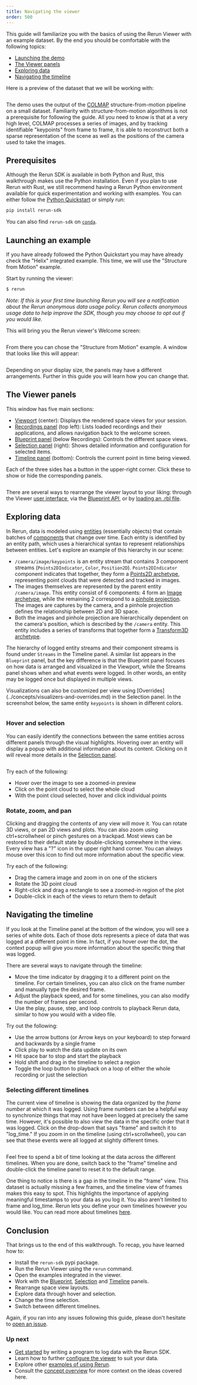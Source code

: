 ```yaml
---
title: Navigating the viewer
order: 500
---
```


This guide will familiarize you with the basics of using the Rerun Viewer with an example dataset. By the end you should be comfortable with the following topics:

-   [Launching the demo](#launching-the-demo)
-   [The Viewer panels](#the-viewer-panels)
-   [Exploring data](#exploring-data)
-   [Navigating the timeline](#navigating-the-timeline)

Here is a preview of the dataset that we will be working with:

<picture>
  <img src="https://static.rerun.io/viewer_walkthrough_preview/eba55ea05deef665393cf42cc48d1236b4cc9692/full.png" alt="">
  <source media="(max-width: 480px)" srcset="https://static.rerun.io/viewer_walkthrough_preview/eba55ea05deef665393cf42cc48d1236b4cc9692/480w.png">
  <source media="(max-width: 768px)" srcset="https://static.rerun.io/viewer_walkthrough_preview/eba55ea05deef665393cf42cc48d1236b4cc9692/768w.png">
  <source media="(max-width: 1024px)" srcset="https://static.rerun.io/viewer_walkthrough_preview/eba55ea05deef665393cf42cc48d1236b4cc9692/1024w.png">
  <source media="(max-width: 1200px)" srcset="https://static.rerun.io/viewer_walkthrough_preview/eba55ea05deef665393cf42cc48d1236b4cc9692/1200w.png">
</picture>

The demo uses the output of the [COLMAP](https://colmap.github.io/) structure-from-motion pipeline on a small dataset.
Familiarity with structure-from-motion algorithms is not a prerequisite for following the guide. All you need to know is
that at a very high level, COLMAP processes a series of images, and by tracking identifiable "keypoints" from frame to
frame, it is able to reconstruct both a sparse representation of the scene as well as the positions of the camera used
to take the images.

## Prerequisites

Although the Rerun SDK is available in both Python and Rust, this walkthrough makes use the Python installation. Even if
you plan to use Rerun with Rust, we still recommend having a Rerun Python environment available for quick
experimentation and working with examples. You can either follow the [Python Quickstart](./quick-start/python.md) or simply run:

```bash
pip install rerun-sdk
```

You can also find `rerun-sdk` on [`conda`](https://github.com/conda-forge/rerun-sdk-feedstock).

## Launching an example

If you have already followed the Python Quickstart you may have already check the "Helix" integrated example. This time, we will use the "Structure from Motion" example.

Start by running the viewer:

```bash
$ rerun
```

_Note: If this is your first time launching Rerun you will see a notification about the Rerun anonymous data usage
policy. Rerun collects anonymous usage data to help improve the SDK, though you may choose to opt out if you would
like._

This will bring you the Rerun viewer's Welcome screen:

<img src="https://static.rerun.io/welcome-screen/91f9bb2beca6c88ec3bfcdbeb0377d9164457f48/full.png" alt="">
  <source media="(max-width: 480px)" srcset="https://static.rerun.io/welcome-screen/91f9bb2beca6c88ec3bfcdbeb0377d9164457f48/480w.png">
  <source media="(max-width: 768px)" srcset="https://static.rerun.io/welcome-screen/91f9bb2beca6c88ec3bfcdbeb0377d9164457f48/768w.png">
  <source media="(max-width: 1024px)" srcset="https://static.rerun.io/welcome-screen/91f9bb2beca6c88ec3bfcdbeb0377d9164457f48/1024w.png">
  <source media="(max-width: 1200px)" srcset="https://static.rerun.io/welcome-screen/91f9bb2beca6c88ec3bfcdbeb0377d9164457f48/1200w.png">
</picture>

From there you can chose the "Structure from Motion" example. A window that looks like this will appear:

<picture>
  <img src="https://static.rerun.io/viewer_walkthrough_car_open/b5fa19d6bee481142b01b253ff63eef4066e1c96/full.png" alt="">
  <source media="(max-width: 480px)" srcset="https://static.rerun.io/viewer_walkthrough_car_open/b5fa19d6bee481142b01b253ff63eef4066e1c96/480w.png">
  <source media="(max-width: 768px)" srcset="https://static.rerun.io/viewer_walkthrough_car_open/b5fa19d6bee481142b01b253ff63eef4066e1c96/768w.png">
  <source media="(max-width: 1024px)" srcset="https://static.rerun.io/viewer_walkthrough_car_open/b5fa19d6bee481142b01b253ff63eef4066e1c96/1024w.png">
  <source media="(max-width: 1200px)" srcset="https://static.rerun.io/viewer_walkthrough_car_open/b5fa19d6bee481142b01b253ff63eef4066e1c96/1200w.png">
</picture>

Depending on your display size, the panels may have a different arrangements. Further in this guide you will learn how you can change that.

## The Viewer panels

This window has five main sections:

-   [Viewport](../reference/viewer/viewport.md) (center): Displays the rendered space views for your session.
-   [Recordings panel](../concepts/apps-and-recordings.md) (top left): Lists loaded recordings and their applications, and allows navigation back to the welcome screen.
-   [Blueprint panel](../reference/viewer/blueprint.md) (below Recordings): Controls the different space views.
-   [Selection panel](../reference/viewer/selection.md) (right): Shows detailed information and configuration for selected items.
-   [Timeline panel](../reference/viewer/timeline.md) (bottom): Controls the current point in time being viewed.

Each of the three sides has a button in the upper-right corner. Click these to show or hide the corresponding panels.

<picture>
  <img src="https://static.rerun.io/viewer_walkthrough_car_toggle_panels/438e5e3fd70da11d15426e1d33510c60e0128dc8/full.png" alt="">
  <source media="(max-width: 480px)" srcset="https://static.rerun.io/viewer_walkthrough_car_toggle_panels/438e5e3fd70da11d15426e1d33510c60e0128dc8/480w.png">
  <source media="(max-width: 768px)" srcset="https://static.rerun.io/viewer_walkthrough_car_toggle_panels/438e5e3fd70da11d15426e1d33510c60e0128dc8/768w.png">
  <source media="(max-width: 1024px)" srcset="https://static.rerun.io/viewer_walkthrough_car_toggle_panels/438e5e3fd70da11d15426e1d33510c60e0128dc8/1024w.png">
  <source media="(max-width: 1200px)" srcset="https://static.rerun.io/viewer_walkthrough_car_toggle_panels/438e5e3fd70da11d15426e1d33510c60e0128dc8/1200w.png">
</picture>

There are several ways to rearrange the viewer layout to your liking: through the Viewer [user interface](configure-the-viewer/interactively.md),
via the [Blueprint API](configure-the-viewer/through-code-tutorial.md), or by [loading an .rbl file](configure-the-viewer/save-and-load.md).

## Exploring data

In Rerun, data is modeled using [entities](../concepts/entity-component.md) (essentially objects) that contain batches of [components](../reference/types/components.md)
that change over time. Each entity is identified by an entity path, which uses a hierarchical syntax to represent relationships between entities.
Let's explore an example of this hierarchy in our scene:

-   `/camera/image/keypoints` is an entity stream that contains 3 component streams (`Points2DIndicator`, `Color`, `Position2D`). `Points2DIndicator` component indicates that together, they form a [Points2D archetype](../reference/types/archetypes/points2d.md),
    representing point clouds that were detected and tracked in images.
-   The images themselves are represented by the parent entity `/camera/image`. This entity consist of 6 components: 4 form an [Image archetype](../reference/types/archetypes/image.md),
    while the remaining 2 correspond to a [pinhole projection](../reference/types/archetypes/pinhole.md). The images are captures by the camera, and a pinhole projection defines the relationship between 2D and 3D space.
-   Both the images and pinhole projection are hierarchically dependent on the camera's position, which is described by the `/camera` entity. This entity includes a series of transforms that together form a [Transform3D archetype](../reference/types/archetypes/transform3d.md).

The hierarchy of logged entity streams and their component streams is found under `Streams` in the Timeline panel. A similar list appears in the `Blueprint` panel, but the key difference is that the Blueprint panel focuses on how data is arranged and visualized in the Viewport, while the Streams panel shows when and what events were logged. In other words, an entity may be logged once but displayed in multiple views.

Visualizations can also be customized per view using [Overrides](../concepts/visualizers-and-overrides.md\) in the Selection panel. In the screenshot below, the same entity `keypoints` is shown in different colors.

<picture>
  <img src="https://static.rerun.io/viewer_walkthrough_overrides/ae0bd0d0f32296d33d60830d2920f18dadd3e076/full.png" alt="">
  <source media="(max-width: 480px)" srcset="https://static.rerun.io/viewer_walkthrough_overrides/ae0bd0d0f32296d33d60830d2920f18dadd3e076/480w.png">
  <source media="(max-width: 768px)" srcset="https://static.rerun.io/viewer_walkthrough_overrides/ae0bd0d0f32296d33d60830d2920f18dadd3e076/768w.png">
  <source media="(max-width: 1024px)" srcset="https://static.rerun.io/viewer_walkthrough_overrides/ae0bd0d0f32296d33d60830d2920f18dadd3e076/1024w.png">
  <source media="(max-width: 1200px)" srcset="https://static.rerun.io/viewer_walkthrough_overrides/ae0bd0d0f32296d33d60830d2920f18dadd3e076/1200w.png">
</picture>

### Hover and selection

You can easily identify the connections between the same entities across different panels through the visual highlights. Hovering over an entity will
display a popup with additional information about its content. Clicking on it will reveal more details in the [Selection panel](../reference/viewer/selection.md).

<picture>
  <img src="https://static.rerun.io/viewer_walkthrough_car_relations/4a01fd9367b47fa3f1f82d27fc879ce25c3ac6fd/full.png" alt="">
  <source media="(max-width: 480px)" srcset="https://static.rerun.io/viewer_walkthrough_car_relations/4a01fd9367b47fa3f1f82d27fc879ce25c3ac6fd/480w.png">
  <source media="(max-width: 768px)" srcset="https://static.rerun.io/viewer_walkthrough_car_relations/4a01fd9367b47fa3f1f82d27fc879ce25c3ac6fd/768w.png">
  <source media="(max-width: 1024px)" srcset="https://static.rerun.io/viewer_walkthrough_car_relations/4a01fd9367b47fa3f1f82d27fc879ce25c3ac6fd/1024w.png">
  <source media="(max-width: 1200px)" srcset="https://static.rerun.io/viewer_walkthrough_car_relations/4a01fd9367b47fa3f1f82d27fc879ce25c3ac6fd/1200w.png">
</picture>

Try each of the following:

-   Hover over the image to see a zoomed-in preview
-   Click on the point cloud to select the whole cloud
-   With the point cloud selected, hover and click individual points

### Rotate, zoom, and pan

Clicking and dragging the contents of any view will move it. You can rotate 3D views, or pan 2D views and plots. You can
also zoom using ctrl+scrollwheel or pinch gestures on a trackpad. Most views can be restored to their default state by
double-clicking somewhere in the view. Every view has a "?" icon in the upper right hand corner. You can always mouse
over this icon to find out more information about the specific view.

Try each of the following:

-   Drag the camera image and zoom in on one of the stickers
-   Rotate the 3D point cloud
-   Right-click and drag a rectangle to see a zoomed-in region of the plot
-   Double-click in each of the views to return them to default

## Navigating the timeline

If you look at the Timeline panel at the bottom of the window, you will see a series of white dots. Each of those dots
represents a piece of data that was logged at a different point in time. In fact, if you hover over the dot, the context popup will give you more information about
the specific thing that was logged.

There are several ways to navigate through the timeline:

-   Move the time indicator by dragging it to a different point on the timeline.
    For certain timelines, you can also click on the frame number and manually type the desired frame.
-   Adjust the playback speed, and for some timelines, you can also modify the number of frames per second.
-   Use the play, pause, step, and loop controls to playback Rerun data, similar to how you would with a video file.

Try out the following:

-   Use the arrow buttons (or Arrow keys on your keyboard) to step forward and backwards by a single frame
-   Click play to watch the data update on its own
-   Hit space bar to stop and start the playback
-   Hold shift and drag in the timeline to select a region
-   Toggle the loop button to playback on a loop of either the whole recording or just the selection

### Selecting different timelines

The current view of timeline is showing the data organized by the _frame number_ at which it was logged. Using frame
numbers can be a helpful way to synchronize things that may not have been logged at precisely the same time. However,
it's possible to also view the data in the specific order that it was logged. Click on the drop-down that says "frame"
and switch it to "log_time." If you zoom in on the timeline (using ctrl+scrollwheel), you can see that these events were
all logged at slightly different times.

<picture>
  <img src="https://static.rerun.io/viewer_walkthrough_timelines/b5453077ce8ad6cb473ef49211ee69085df0bc46/full.png" alt="">
  <source media="(max-width: 480px)" srcset="https://static.rerun.io/viewer_walkthrough_timelines/b5453077ce8ad6cb473ef49211ee69085df0bc46/480w.png">
  <source media="(max-width: 768px)" srcset="https://static.rerun.io/viewer_walkthrough_timelines/b5453077ce8ad6cb473ef49211ee69085df0bc46/768w.png">
  <source media="(max-width: 1024px)" srcset="https://static.rerun.io/viewer_walkthrough_timelines/b5453077ce8ad6cb473ef49211ee69085df0bc46/1024w.png">
  <source media="(max-width: 1200px)" srcset="https://static.rerun.io/viewer_walkthrough_timelines/b5453077ce8ad6cb473ef49211ee69085df0bc46/1200w.png">
</picture>

Feel free to spend a bit of time looking at the data across the different timelines. When you are done, switch back
to the "frame" timeline and double-click the timeline panel to reset it to the default range.

One thing to notice is there is a gap in the timeline in the "frame" view. This dataset is actually missing a few
frames, and the timeline view of frames makes this easy to spot. This highlights the importance of applying meaningful
timestamps to your data as you log it. You also aren't limited to frame and log_time. Rerun lets you define your own
timelines however you would like. You can read more about timelines [here](../concepts/timelines.md).

## Conclusion

That brings us to the end of this walkthrough. To recap, you have learned how to:

-   Install the `rerun-sdk` pypi package.
-   Run the Rerun Viewer using the `rerun` command.
-   Open the examples integrated in the viewer.
-   Work with the [Blueprint](../reference/viewer/blueprint.md), [Selection](../reference/viewer/selection.md) and [Timeline](../reference/viewer/timeline.md) panels.
-   Rearrange space view layouts.
-   Explore data through hover and selection.
-   Change the time selection.
-   Switch between different timelines.

Again, if you ran into any issues following this guide, please don't hesitate to [open an issue](https://github.com/rerun-io/rerun/issues/new/choose).

### Up next

-   [Get started](./quick-start) by writing a program to log data with the Rerun SDK.
-   Learn how to further [configure the viewer](./configure-the-viewer) to suit your data.
-   Explore other [examples of using Rerun](/examples).
-   Consult the [concept overview](../concepts.md) for more context on the ideas covered here.
